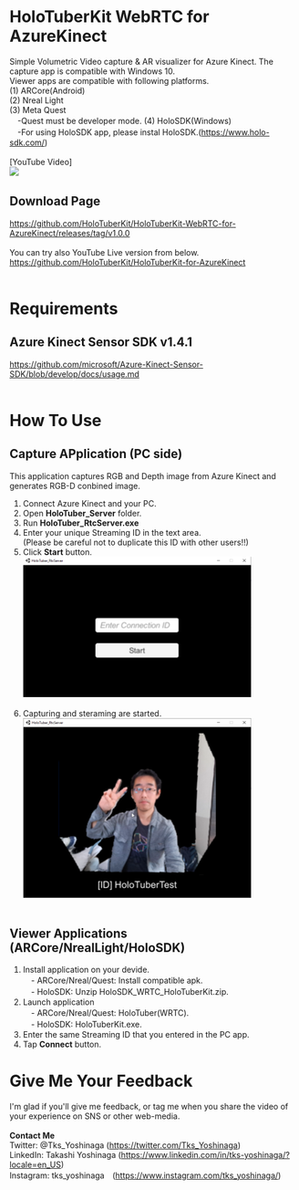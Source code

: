 # HoloTuberKit WebRTC for AzureKinect
Simple Volumetric Video capture &amp; AR visualizer for Azure Kinect. 
The capture app is compatible with Windows 10.<br>
Viewer apps are compatible with following platforms.<br>
(1) ARCore(Android)<br>
(2) Nreal Light<br>
(3) Meta Quest<br>
　-Quest must be developer mode.
(4) HoloSDK(Windows)<br>
　-For using HoloSDK app, please instal HoloSDK.(https://www.holo-sdk.com/)
<br><br>
[YouTube Video]<br>
[![](https://img.youtube.com/vi/m_uFsbNz-Ko/0.jpg)](https://www.youtube.com/watch?v=m_uFsbNz-Ko)
<br>
## Download Page
https://github.com/HoloTuberKit/HoloTuberKit-WebRTC-for-AzureKinect/releases/tag/v1.0.0
<br><br>
You can try also YouTube Live version from below.<br>
https://github.com/HoloTuberKit/HoloTuberKit-for-AzureKinect
<br><br>
# Requirements
## Azure Kinect Sensor SDK v1.4.1
https://github.com/microsoft/Azure-Kinect-Sensor-SDK/blob/develop/docs/usage.md
<br><br>

# How To Use
## Capture APplication (PC side)
This application captures RGB and Depth image from Azure Kinect and generates RGB-D conbined image.<br>
1) Connect Azure Kinect and your PC.<br>
2) Open <b>HoloTuber_Server</b> folder.<br>
3) Run <b>HoloTuber_RtcServer.exe</b><br>
4) Enter your unique Streaming ID in the text area.<br>
(Please be careful not to duplicate this ID with other users!!)<br>
5) Click <b>Start</b> button.<br>
  <img src="/images/01.png" alt="" width="400"><br><br>
6) Capturing and steraming are started.<br>
  <img src="/images/02.png" alt="" width="400"><br><br>

## Viewer Applications (ARCore/NrealLight/HoloSDK)
1) Install application on your devide.<br>
　- ARCore/Nreal/Quest: Install compatible apk.<br>
　- HoloSDK: Unzip HoloSDK_WRTC_HoloTuberKit.zip.<br>
2) Launch application<br>
　- ARCore/Nreal/Quest: HoloTuber(WRTC).<br>
　- HoloSDK: HoloTuberKit.exe.<br>
2) Enter the same Streaming ID that you entered in the PC app.<br>
3) Tap <b>Connect</b> button.<br>

# Give Me Your Feedback
I'm glad if you'll give me feedback, or tag me when you share the video of your experience on SNS or other web-media.<br><br>
<b>Contact Me</b><br>
Twitter: @Tks_Yoshinaga (https://twitter.com/Tks_Yoshinaga)<br>
LinkedIn: Takashi Yoshinaga (https://www.linkedin.com/in/tks-yoshinaga/?locale=en_US)<br>
Instagram: tks_yoshinaga　(https://www.instagram.com/tks_yoshinaga/)<br>
<br><br>
<br>

